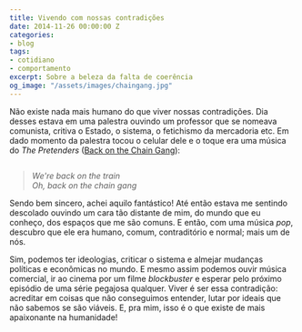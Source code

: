```yaml
---
title: Vivendo com nossas contradições
date: 2014-11-26 00:00:00 Z
categories:
- blog
tags:
- cotidiano
- comportamento
excerpt: Sobre a beleza da falta de coerência
og_image: "/assets/images/chaingang.jpg"
---
```


Não existe nada mais humano do que viver nossas contradições. Dia desses estava em uma palestra ouvindo um professor que se nomeava comunista, critiva o Estado, o sistema, o fetichismo da mercadoria etc. Em dado momento da palestra tocou o celular dele e o toque era uma música do *The Pretenders* ([Back on the Chain Gang](https://www.youtube.com/watch?v=CK3uf5V0pDA)):

<figure style="" class="align-center">
  <img src="{{ site.url }}{{ site.baseurl }}/assets/images/chaingang.jpg" alt="">
</figure>

> <i class="fa fa-quote-left fa-2x"></i> *We're back on the train <br> Oh, back on the chain gang*

Sendo bem sincero, achei aquilo fantástico! Até então estava me sentindo descolado ouvindo um cara tão distante de mim, do mundo que eu conheço, dos espaços que me são comuns. E então, com uma música *pop*, descubro que ele era humano, comum, contraditório e normal; mais um de nós. 

Sim, podemos ter ideologias, criticar o sistema e almejar mudanças políticas e econômicas no mundo. E mesmo assim podemos ouvir música comercial, ir ao cinema por um  filme *blockbuster* e esperar pelo próximo episódio de uma série pegajosa qualquer. Viver é ser essa contradição: acreditar em coisas que não conseguimos entender, lutar por ideais que não sabemos se são viáveis. E, pra mim,  isso é o que existe de mais apaixonante na humanidade!
